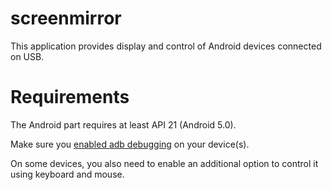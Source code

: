 # screenmirror
This application provides display and control of Android devices connected on USB.

# Requirements
The Android part requires at least API 21 (Android 5.0).

Make sure you [enabled adb debugging][enable-adb] on your device(s).

[enable-adb]: https://developer.android.com/studio/command-line/adb.html#Enabling

On some devices, you also need to enable an additional option to control it using keyboard and mouse.

